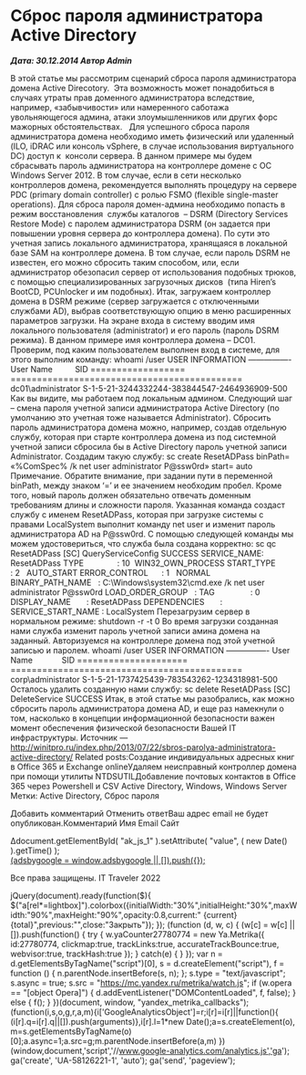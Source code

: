 # Сброс пароля администратора Active Directory                	  
***Дата: 30.12.2014 Автор Admin***

В этой статье мы рассмотрим сценарий сброса пароля администратора домена Active Direcotory.  Эта возможность может понадобиться в случаях утраты прав доменного администратора вследствие, например, «забывчивости» или намеренного саботажа увольняющегося админа, атаки злоумышленников или других форс мажорных обстоятельствах.   Для успешного сброса пароля администратора домена необходимо иметь физический или удаленный (ILO, iDRAC или консоль vSphere, в случае использования виртуального DC) доступ к  консоли сервера. В данном примере мы будем сбрасывать пароль администратора на контроллере домене с ОС Windows Server 2012. В том случае, если в сети несколько контроллеров домена, рекомендуется выполнять процедуру на сервере PDC (primary domain controller) с ролью FSMO (flexible single-master operations).
Для сброса пароля домен-админа необходимо попасть в режим восстановления  службы каталогов  – DSRM (Directory Services Restore Mode) с паролем администратора DSRM (он задается при повышении уровня сервера до контроллера домена). По сути это учетная запись локального администратора, хранящаяся в локальной базе SAM на контроллере домена.
В том случае, если пароль DSRM не известен, его можно сбросить таким способом, или, если администратор обезопасил сервер от использования подобных трюков, с помощью специализированных загрузочных дисков  (типа Hiren’s BootCD, PCUnlocker и им подобных).
Итак, загружаем контроллер домена в DSRM режиме (сервер загружается с отключенными службами AD), выбрав соответствующую опцию в меню расширенных параметров загрузки.
На экране входа в систему вводим имя локального пользователя (administrator) и его пароль (пароль DSRM режима).
В данном примере имя контроллера домена – DC01.
Проверим, под каким пользователем выполнен вход в системе, для этого выполним команду:
whoami /user
USER INFORMATION
—————-
User Name          SID
================== ============================================
dc01\administrator S-1-5-21-3244332244-383844547-2464936909-500
Как вы видите, мы работаем под локальным админом.
Следующий шаг – смена пароля учетной записи администратора Active Directory (по умолчанию это учетная тоже называется Administrator). Сбросить пароль администратора домена можно, например, создав отдельную службу, которая при старте контроллера домена из под системной учетной записи сбросила бы в Active Directory пароль учетной записи  Administrator. Создадим такую службу:
sc create ResetADPass binPath= &#171;%ComSpec% /k net user administrator P@ssw0rd&#187; start= auto
Примечание. Обратите внимание, при задании пути в переменной binPath, между знаком ‘=’ и ее значением необходим пробел. Кроме того, новый пароль должен обязательно отвечать доменным требованиям длины и сложности пароля.
Указанная команда создаст службу с именем ResetADPass, которая при загрузке системы с правами LocalSystem выполнит команду net user и изменит пароль администратора AD на P@ssw0rd.
С помощью следующей команды мы можем удостовериться, что служба была создана корректно:
sc qc ResetADPass
[SC] QueryServiceConfig SUCCESS
SERVICE_NAME: ResetADPass
TYPE               : 10  WIN32_OWN_PROCESS
START_TYPE         : 2   AUTO_START
ERROR_CONTROL      : 1   NORMAL
BINARY_PATH_NAME   : C:\Windows\system32\cmd.exe /k net user administrator P@ssw0rd
LOAD_ORDER_GROUP   :
TAG                : 0
DISPLAY_NAME       : ResetADPass
DEPENDENCIES       :
SERVICE_START_NAME : LocalSystem
Перезагрузим сервер в нормальном режиме:
shutdown -r -t 0
Во время загрузки созданная нами служба изменит пароль учетной записи амина домена на заданный. Авторизуемся на контроллере домена под этой учетной записью и паролем.
whoami /user
USER INFORMATION
—————-
User Name             SID
===================== ============================================
corp\administrator S-1-5-21-1737425439-783543262-1234318981-500
Осталось удалить созданную нами службу:
sc delete ResetADPass
[SC] DeleteService SUCCESS
Итак, в этой статье мы разобрались, как можно сбросить пароль администратора домена AD, и еще раз намекнули о том, насколько в концепции информационной безопасности важен момент обеспечения физической безопасности Вашей IT инфраструктуры.
Источник &#8212; http://winitpro.ru/index.php/2013/07/22/sbros-parolya-administratora-active-directory/
Related posts:Создание индивидуальных адресных книг в Office 365 и Exchange onlineУдаляем неисправный контроллер домена при помощи утилиты NTDSUTILДобавление почтовых контактов в Office 365 через Powershell и CSV
 Active Directory, Windows, Windows Server 
 Метки: Active Directory, Сброс пароля  
                        
Добавить комментарий Отменить ответВаш адрес email не будет опубликован.Комментарий Имя 
Email 
Сайт 
 
&#916;document.getElementById( "ak_js_1" ).setAttribute( "value", ( new Date() ).getTime() );	
<ins class="adsbygoogle"
style="display:block"
data-ad-client="ca-pub-1890562251101921"
data-ad-slot="9117958896"
data-ad-format="auto">
(adsbygoogle = window.adsbygoogle || []).push({});
  
Все права защищены. IT Traveler 2022 
                            
jQuery(document).ready(function($){
$("a[rel*=lightbox]").colorbox({initialWidth:"30%",initialHeight:"30%",maxWidth:"90%",maxHeight:"90%",opacity:0.8,current:" {current}  {total}",previous:"",close:"Закрыть"});
});
(function (d, w, c) {
(w[c] = w[c] || []).push(function() {
try {
w.yaCounter27780774 = new Ya.Metrika({
id:27780774,
clickmap:true,
trackLinks:true,
accurateTrackBounce:true,
webvisor:true,
trackHash:true
});
} catch(e) { }
});
var n = d.getElementsByTagName("script")[0],
s = d.createElement("script"),
f = function () { n.parentNode.insertBefore(s, n); };
s.type = "text/javascript";
s.async = true;
s.src = "https://mc.yandex.ru/metrika/watch.js";
if (w.opera == "[object Opera]") {
d.addEventListener("DOMContentLoaded", f, false);
} else { f(); }
})(document, window, "yandex_metrika_callbacks");
(function(i,s,o,g,r,a,m){i['GoogleAnalyticsObject']=r;i[r]=i[r]||function(){
(i[r].q=i[r].q||[]).push(arguments)},i[r].l=1*new Date();a=s.createElement(o),
m=s.getElementsByTagName(o)[0];a.async=1;a.src=g;m.parentNode.insertBefore(a,m)
})(window,document,'script','//www.google-analytics.com/analytics.js','ga');
ga('create', 'UA-58126221-1', 'auto');
ga('send', 'pageview');
